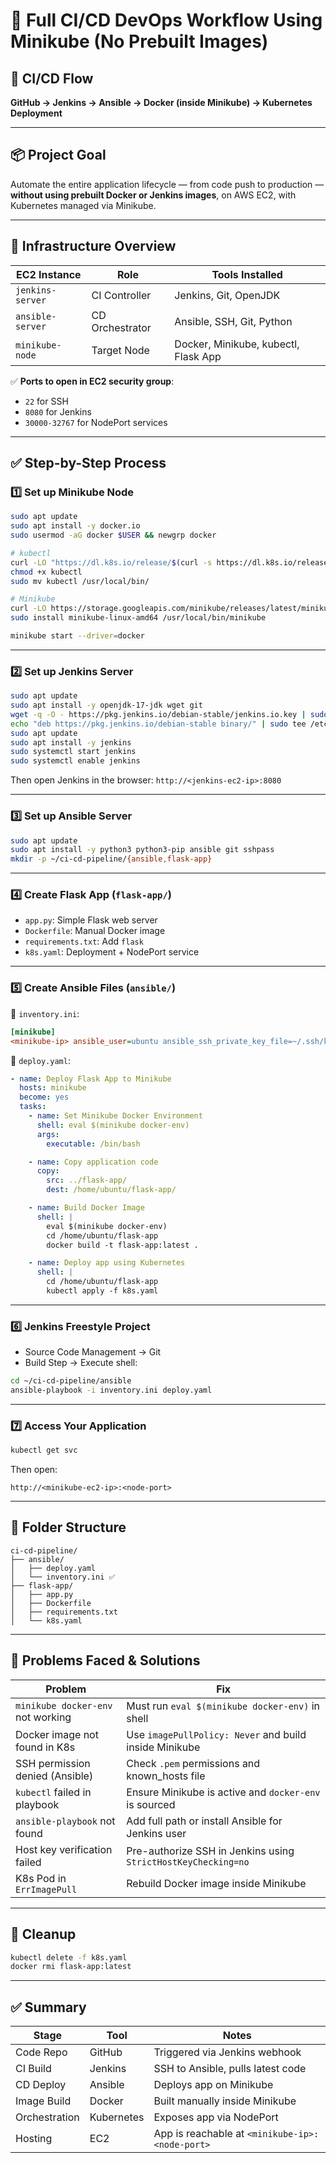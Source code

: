 # 🚀 Full CI/CD DevOps Workflow Using Minikube (No Prebuilt Images)

## 🔁 CI/CD Flow

**GitHub → Jenkins → Ansible → Docker (inside Minikube) → Kubernetes Deployment**

---

## 📦 Project Goal

Automate the entire application lifecycle — from code push to production — **without using prebuilt Docker or Jenkins images**, on AWS EC2, with Kubernetes managed via Minikube.

---

## 🧱 Infrastructure Overview

| EC2 Instance     | Role            | Tools Installed                      |
| ---------------- | --------------- | ------------------------------------ |
| `jenkins-server` | CI Controller   | Jenkins, Git, OpenJDK                |
| `ansible-server` | CD Orchestrator | Ansible, SSH, Git, Python            |
| `minikube-node`  | Target Node     | Docker, Minikube, kubectl, Flask App |

✅ **Ports to open in EC2 security group**:

* `22` for SSH
* `8080` for Jenkins
* `30000-32767` for NodePort services

---

## ✅ Step-by-Step Process

### 1️⃣ Set up Minikube Node

```bash
sudo apt update
sudo apt install -y docker.io
sudo usermod -aG docker $USER && newgrp docker

# kubectl
curl -LO "https://dl.k8s.io/release/$(curl -s https://dl.k8s.io/release/stable.txt)/bin/linux/amd64/kubectl"
chmod +x kubectl
sudo mv kubectl /usr/local/bin/

# Minikube
curl -LO https://storage.googleapis.com/minikube/releases/latest/minikube-linux-amd64
sudo install minikube-linux-amd64 /usr/local/bin/minikube

minikube start --driver=docker
```

---

### 2️⃣ Set up Jenkins Server

```bash
sudo apt update
sudo apt install -y openjdk-17-jdk wget git
wget -q -O - https://pkg.jenkins.io/debian-stable/jenkins.io.key | sudo tee /etc/apt/trusted.gpg.d/jenkins.asc > /dev/null
echo "deb https://pkg.jenkins.io/debian-stable binary/" | sudo tee /etc/apt/sources.list.d/jenkins.list
sudo apt update
sudo apt install -y jenkins
sudo systemctl start jenkins
sudo systemctl enable jenkins
```

Then open Jenkins in the browser:
`http://<jenkins-ec2-ip>:8080`

---

### 3️⃣ Set up Ansible Server

```bash
sudo apt update
sudo apt install -y python3 python3-pip ansible git sshpass
mkdir -p ~/ci-cd-pipeline/{ansible,flask-app}
```

---

### 4️⃣ Create Flask App (`flask-app/`)

* `app.py`: Simple Flask web server
* `Dockerfile`: Manual Docker image
* `requirements.txt`: Add `flask`
* `k8s.yaml`: Deployment + NodePort service

---

### 5️⃣ Create Ansible Files (`ansible/`)

📄 `inventory.ini`:

```ini
[minikube]
<minikube-ip> ansible_user=ubuntu ansible_ssh_private_key_file=~/.ssh/key.pem
```

📄 `deploy.yaml`:

```yaml
- name: Deploy Flask App to Minikube
  hosts: minikube
  become: yes
  tasks:
    - name: Set Minikube Docker Environment
      shell: eval $(minikube docker-env)
      args:
        executable: /bin/bash

    - name: Copy application code
      copy:
        src: ../flask-app/
        dest: /home/ubuntu/flask-app/

    - name: Build Docker Image
      shell: |
        eval $(minikube docker-env)
        cd /home/ubuntu/flask-app
        docker build -t flask-app:latest .

    - name: Deploy app using Kubernetes
      shell: |
        cd /home/ubuntu/flask-app
        kubectl apply -f k8s.yaml
```

---

### 6️⃣ Jenkins Freestyle Project

* Source Code Management → Git
* Build Step → Execute shell:

```bash
cd ~/ci-cd-pipeline/ansible
ansible-playbook -i inventory.ini deploy.yaml
```

---

### 7️⃣ Access Your Application

```bash
kubectl get svc
```

Then open:

```
http://<minikube-ec2-ip>:<node-port>
```

---

## 📁 Folder Structure

```
ci-cd-pipeline/
├── ansible/
│   ├── deploy.yaml
│   └── inventory.ini ✅
├── flask-app/
│   ├── app.py
│   ├── Dockerfile
│   ├── requirements.txt
│   └── k8s.yaml
```

---

## 🐞 Problems Faced & Solutions

| Problem                           | Fix                                                           |
| --------------------------------- | ------------------------------------------------------------- |
| `minikube docker-env` not working | Must run `eval $(minikube docker-env)` in shell               |
| Docker image not found in K8s     | Use `imagePullPolicy: Never` and build inside Minikube        |
| SSH permission denied (Ansible)   | Check `.pem` permissions and known\_hosts file                |
| `kubectl` failed in playbook      | Ensure Minikube is active and `docker-env` is sourced         |
| `ansible-playbook` not found      | Add full path or install Ansible for Jenkins user             |
| Host key verification failed      | Pre-authorize SSH in Jenkins using `StrictHostKeyChecking=no` |
| K8s Pod in `ErrImagePull`         | Rebuild Docker image inside Minikube                          |

---

## 🧼 Cleanup

```bash
kubectl delete -f k8s.yaml
docker rmi flask-app:latest
```

---

## ✅ Summary

| Stage         | Tool       | Notes                                           |
| ------------- | ---------- | ----------------------------------------------- |
| Code Repo     | GitHub     | Triggered via Jenkins webhook                   |
| CI Build      | Jenkins    | SSH to Ansible, pulls latest code               |
| CD Deploy     | Ansible    | Deploys app on Minikube                         |
| Image Build   | Docker     | Built manually inside Minikube                  |
| Orchestration | Kubernetes | Exposes app via NodePort                        |
| Hosting       | EC2        | App is reachable at `<minikube-ip>:<node-port>` |

